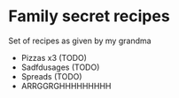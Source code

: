 # Family secret recipes

Set of recipes as given by my grandma

- Pizzas x3 (TODO)
- Sadfdusages (TODO)
- Spreads (TODO)
- ARRGGRGHHHHHHHHH